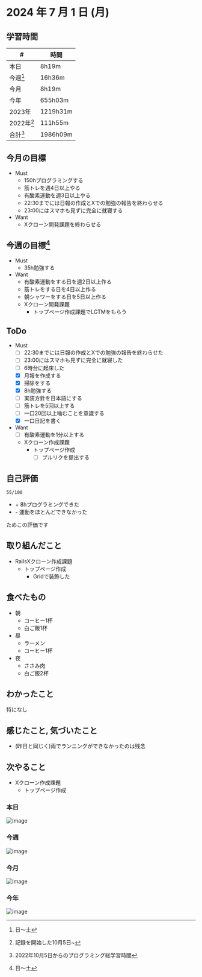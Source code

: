 # 2024 年 7 月 1 日 (月)

## 学習時間
| #          | 時間     |
| ---------- | -------- |
| 本日       | 8h19m    |
| 今週[^1]   | 16h36m   |
| 今月       | 8h19m    |
| 今年       | 655h03m  |
| 2023年     | 1219h31m |
| 2022年[^2] | 111h55m  |
| 合計[^3]   | 1986h09m |

## 今月の目標
- Must
  - 150hプログラミングする
  - 筋トレを週4日以上やる
  - 有酸素運動を週3日以上やる
  - 22:30までには日報の作成とXでの勉強の報告を終わらせる
  - 23:00にはスマホも見ずに完全に就寝する
- Want
  - Xクローン開発課題を終わらせる

## 今週の目標[^1]
- Must
  - 35h勉強する
- Want
  - 有酸素運動をする日を週2日以上作る
  - 筋トレをする日を4日以上作る
  - 朝シャワーをする日を5日以上作る
  - Xクローン開発課題
    - トップページ作成課題でLGTMをもらう

## ToDo
- Must
  - [ ] 22:30までには日報の作成とXでの勉強の報告を終わらせた
  - [ ] 23:00にはスマホも見ずに完全に就寝した
  - [ ] 6時台に起床した
  - [x] 月報を作成する
  - [x] 掃除をする
  - [x] 8h勉強する
  - [ ] 実装方針を日本語にする
  - [ ] 筋トレを5回以上する
  - [ ] 一口20回以上噛むことを意識する
  - [x] 一口日記を書く
- Want
  - [ ] 有酸素運動を1分以上する
  - Xクローン作成課題
    - トップページ作成
      - [ ] プルリクを提出する

## 自己評価
```
55/100
```
- \+ 8hプログラミングできた
- \- 運動をほとんどできなかった

ためこの評価です

## 取り組んだこと
- RailsXクローン作成課題
  - トップページ作成
    - Gridで装飾した

## 食べたもの
- 朝
  - コーヒー1杯
  - 白ご飯1杯
- 昼
  - ラーメン
  - コーヒー1杯
- 夜
  - ささみ肉
  - 白ご飯2杯

## わかったこと
特になし

## 感じたこと, 気づいたこと
- (昨日と同じく)雨でランニングができなかったのは残念

## 次やること
- Xクローン作成課題
  - トップページ作成

### 本日
![image](https://github.com/nil-ramuda/daily_report/assets/94735931/753e95ea-0a5f-4c7e-943a-fe87d4481d43)

### 今週
![image](https://github.com/nil-ramuda/daily_report/assets/94735931/e7c46503-b719-4a02-80ef-91fea3d6375f)

### 今月
![image](https://github.com/nil-ramuda/daily_report/assets/94735931/13cdd583-dbce-4a05-a250-6d888ea415c7)

### 今年
![image](https://github.com/nil-ramuda/daily_report/assets/94735931/8bdd617e-2cd8-4810-a9fc-ded32f9ebe3d)


[^1]: 日〜土
[^2]: 記録を開始した10月5日~
[^3]: 2022年10月5日からのプログラミング総学習時間
